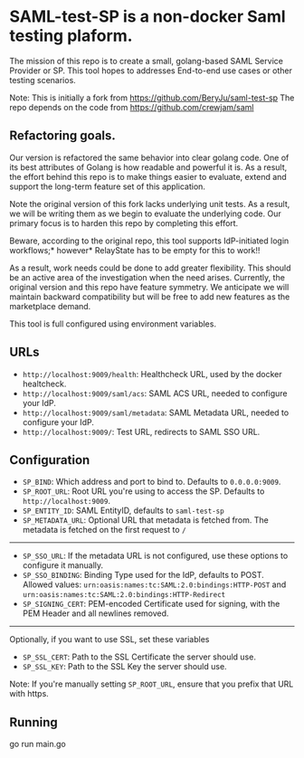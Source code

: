 # SAML-test-SP is a non-docker Saml testing plaform. 



The mission of this repo is to create a small, golang-based SAML Service Provider or  SP.   This tool hopes to addresses End-to-end use cases or other testing scenarios.

Note: This is initially a fork from https://github.com/BeryJu/saml-test-sp
The repo depends on the code from https://github.com/crewjam/saml 


## Refactoring goals.
Our version is refactored the same behavior into clear golang code.
One of its best attributes of Golang is how readable and powerful it is.   As a result, the effort behind this repo is to make things easier to evaluate, extend and support the long-term feature set of this application.  

Note the original version of this fork lacks underlying unit tests.  As a result, we will be writing them as we begin to evaluate the underlying code.   Our primary focus is to harden this repo by completing this effort.

Beware, according to the original repo, this tool supports IdP-initiated login workflows;* however* RelayState has to be empty for this to work!!  

As a result, work needs could be done to add greater flexibility. This should be an active area of the investigation when the need arises. 
Currently, the original version and this repo have feature symmetry.  We anticipate we will maintain backward compatibility but will be free to add new features as the marketplace demand. 




This tool is full configured using environment variables.

## URLs

- `http://localhost:9009/health`: Healthcheck URL, used by the docker healtcheck.
- `http://localhost:9009/saml/acs`: SAML ACS URL, needed to configure your IdP.
- `http://localhost:9009/saml/metadata`: SAML Metadata URL, needed to configure your IdP.
- `http://localhost:9009/`: Test URL, redirects to SAML SSO URL.
 

 
## Configuration

- `SP_BIND`: Which address and port to bind to. Defaults to `0.0.0.0:9009`.
- `SP_ROOT_URL`: Root URL you're using to access the SP. Defaults to `http://localhost:9009`.
- `SP_ENTITY_ID`: SAML EntityID, defaults to `saml-test-sp`
- `SP_METADATA_URL`: Optional URL that metadata is fetched from. The metadata is fetched on the first request to `/`
---
- `SP_SSO_URL`: If the metadata URL is not configured, use these options to configure it manually.
- `SP_SSO_BINDING`: Binding Type used for the IdP, defaults to POST. Allowed values: `urn:oasis:names:tc:SAML:2.0:bindings:HTTP-POST` and `urn:oasis:names:tc:SAML:2.0:bindings:HTTP-Redirect`
- `SP_SIGNING_CERT`: PEM-encoded Certificate used for signing, with the PEM Header and all newlines removed.
---
Optionally, if you want to use SSL, set these variables
- `SP_SSL_CERT`: Path to the SSL Certificate the server should use.
- `SP_SSL_KEY`: Path to the SSL Key the server should use.

Note: If you're manually setting `SP_ROOT_URL`, ensure that you prefix that URL with https.

## Running
go run main.go


